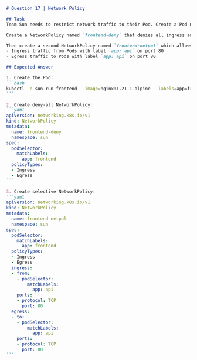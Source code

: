 ````markdown
# Question 17 | Network Policy

## Task
Team Sun needs to restrict network traffic to their Pod. Create a Pod named `frontend` of image `nginx:1.21.1-alpine` in Namespace `sun` with label `app: frontend`.

Create a NetworkPolicy named `frontend-deny` that denies all ingress and egress traffic for Pods with label `app: frontend` in Namespace `sun`.

Then create a second NetworkPolicy named `frontend-netpol` which allows:
- Ingress traffic from Pods with label `app: api` on port 80
- Egress traffic to Pods with label `app: api` on port 80

## Expected Answer

1. Create the Pod:
```bash
kubectl -n sun run frontend --image=nginx:1.21.1-alpine --labels=app=frontend
```

2. Create deny-all NetworkPolicy:
```yaml
apiVersion: networking.k8s.io/v1
kind: NetworkPolicy
metadata:
  name: frontend-deny
  namespace: sun
spec:
  podSelector:
    matchLabels:
      app: frontend
  policyTypes:
  - Ingress
  - Egress
```

3. Create selective NetworkPolicy:
```yaml
apiVersion: networking.k8s.io/v1
kind: NetworkPolicy
metadata:
  name: frontend-netpol
  namespace: sun
spec:
  podSelector:
    matchLabels:
      app: frontend
  policyTypes:
  - Ingress
  - Egress
  ingress:
  - from:
    - podSelector:
        matchLabels:
          app: api
    ports:
    - protocol: TCP
      port: 80
  egress:
  - to:
    - podSelector:
        matchLabels:
          app: api
    ports:
    - protocol: TCP
      port: 80
```
````
